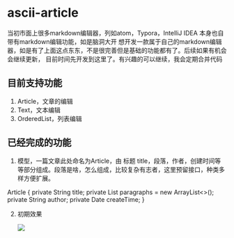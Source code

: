 #  ascii-article
当初市面上很多markdown编辑器，列如atom，Typora，IntelliJ IDEA 本身也自带有markdown编辑功能，如是脑洞大开
想开发一款属于自己的markdown编辑器，如是有了上面这点东东，不是很完善但是基础的功能都有了。后续如果有机会会继续更新，
目前时间先开发到这里了。有兴趣的可以继续，我会定期合并代码
## 目前支持功能
1. Article，文章的编辑
2. Text，文本编辑
3. OrderedList，列表编辑

## 已经完成的功能
1. 模型，一篇文章此处命名为Article，由 标题 title，段落，作者，创建时间等等部分组成。段落是啥，怎么组成，比较复杂有志者，这里预留接口，种类多样方便扩展。

Article {
    private String title;
    private List<Paragraph> paragraphs = new ArrayList<>();
    private String author;
    private Date createTime;
 }

2. 初期效果 

      ![](http://empfs.bs2dl.yy.com/bWQtMTUyMDIyOTg1NTk2MjhfMTUyMDIyOTg1NTk2Mg.png)  